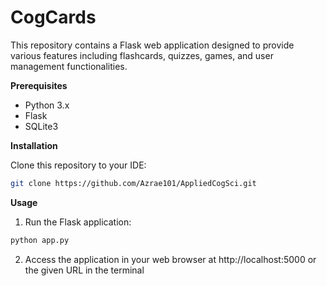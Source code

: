 <h1>CogCards</h1>
This repository contains a Flask web application designed to provide various features including flashcards, quizzes, games, and user management functionalities.
<p> </p>

**Prerequisites**
- Python 3.x
- Flask
- SQLite3

**Installation**

Clone this repository to your IDE:
```bash
git clone https://github.com/Azrae101/AppliedCogSci.git
```

**Usage**
1. Run the Flask application:
```bash
python app.py
```

2. Access the application in your web browser at http://localhost:5000 or the given URL in the terminal

